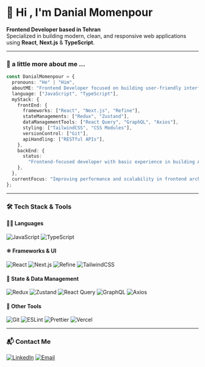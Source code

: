 
<h1 align="start">👋 Hi , I'm Danial Momenpour</h1>

<p align="start">
  <strong>Frontend Developer based in Tehran</strong><br />
  Specialized in building modern, clean, and responsive web applications using <strong>React</strong>, <strong>Next.js</strong> & <strong>TypeScript</strong>.
</p>

---

### 🧬 a little more about me ...

```ts
const DanialMomenpour = {
  pronouns: "He" | "Him",
  aboutME: "Frontend Developer focused on building user-friendly interfaces with React.js",
  language: ["JavaScript", "TypeScript"],
  myStack: {
    frontEnd: {
      frameworks: ["React", "Next.js", "Refine"],
      stateManagements: ["Redux", "Zustand"],
      dataManagementTools: ["React Query", "GraphQL", "Axios"],
      styling: ["TailwindCSS", "CSS Modules"],
      versionControl: ["Git"],
      apiHandling: ["RESTful APIs"],
    },
    backEnd: {
      status:
        "Frontend-focused developer with basic experience in building APIs using Next.js (API Routes) 😊",
    },
  },
  currentFocus: "Improving performance and scalability in frontend architecture.",
};
```

---

### 🛠️ Tech Stack & Tools

#### 👨‍💻 Languages  
![JavaScript](https://img.shields.io/badge/-JavaScript-F7DF1E?logo=javascript&logoColor=black&style=flat)
![TypeScript](https://img.shields.io/badge/-TypeScript-3178C6?logo=typescript&logoColor=white&style=flat)

#### ⚛️ Frameworks & UI  
![React](https://img.shields.io/badge/-React-61DAFB?logo=react&logoColor=white&style=flat)
![Next.js](https://img.shields.io/badge/-Next.js-000000?logo=next.js&logoColor=white&style=flat)
![Refine](https://img.shields.io/badge/-Refine-242938?logo=data:image/svg+xml;base64,...&style=flat)
![TailwindCSS](https://img.shields.io/badge/-Tailwind-38B2AC?logo=tailwind-css&logoColor=white&style=flat)

#### 🧠 State & Data Management  
![Redux](https://img.shields.io/badge/-Redux-764ABC?logo=redux&logoColor=white&style=flat)
![Zustand](https://img.shields.io/badge/-Zustand-000000?logo=zustand&logoColor=white&style=flat)
![React Query](https://img.shields.io/badge/-ReactQuery-FF4154?logo=react-query&logoColor=white&style=flat)
![GraphQL](https://img.shields.io/badge/-GraphQL-E10098?logo=graphql&logoColor=white&style=flat)
![Axios](https://img.shields.io/badge/-Axios-5A29E4?logo=axios&logoColor=white&style=flat)

#### 🧩 Other Tools  
![Git](https://img.shields.io/badge/-Git-F05032?logo=git&logoColor=white&style=flat)
![ESLint](https://img.shields.io/badge/-ESLint-4B32C3?logo=eslint&logoColor=white&style=flat)
![Prettier](https://img.shields.io/badge/-Prettier-F7B93E?logo=prettier&logoColor=black&style=flat)
![Vercel](https://img.shields.io/badge/-Vercel-000000?logo=vercel&logoColor=white&style=flat)

---
### 📬 Contact Me

[![LinkedIn](https://img.shields.io/badge/-LinkedIn-0A66C2?logo=linkedin&logoColor=white&style=flat)](https://linkedin.com/in/danial-momenpour)
[![Email](https://img.shields.io/badge/-Email-D14836?logo=gmail&logoColor=white&style=flat)](danialmomenpour@gmail.com)
